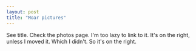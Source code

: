 ```yaml
---
layout: post
title: "Moar pictures"
---
```


See title. Check the photos page. I'm too lazy to link to it. It's on the right, unless I moved it. Which I didn't. So it's on the right.

